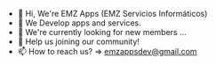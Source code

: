 - 👋 Hi, We're EMZ Apps (EMZ Servicios Informáticos)
- 👀 We Develop apps and services.
- 🌱 We're currently looking for new members ...
- 💞️ Help us joining our community!
- 📫 How to reach us? => emzappsdev@gmail.com
